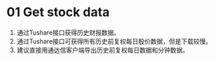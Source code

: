 # 01 Get stock data

1. 通过Tushare接口获得历史财报数据。
2. 通过Tushare接口可获得所有历史前复权每日股价数据，但是下载较慢。
3. 建议直接用通达信客户端导出历史前复权每日数据和分钟数据。





